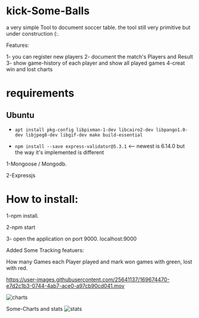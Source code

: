 # kick-Some-Balls

a very simple Tool to document soccer table. the tool still very primitive but under construction (:.

Features:

1- you can register new players
2- document the match's Players and Result 
3- show game-history of each player and show all played games
4-creat win and lost charts



# requirements

## Ubuntu

- `apt install pkg-config libpixman-1-dev libcairo2-dev libpango1.0-dev libjpeg8-dev libgif-dev make build-essential`

- `npm install --save express-validator@5.3.1` <-- newest is 6.14.0 but the way it's implemented is different

1-Mongoose / Mongodb. 

2-Expressjs

# How to install:

1-npm install. 

2-npm start

3- open the application on port 9000. localhost:9000

Added Some Tracking featuers:

How many Games each Player played and mark won games with green, lost with red.




https://user-images.githubusercontent.com/25641137/169674470-e7d2c1b3-0744-4ab7-ace0-a97cb90cd041.mov


![charts](https://user-images.githubusercontent.com/25641137/169674507-08ea002b-8bf6-46af-b4ce-54ab712e537a.png)


Some-Charts and stats
![stats](https://user-images.githubusercontent.com/25641137/161868304-b75ec978-c3d7-4c3a-991c-0738b8b39143.png)

